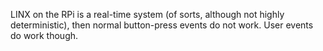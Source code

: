 LINX on the RPi is a real-time system (of sorts, although not highly deterministic), then normal button-press events do not work. User events do work though.
